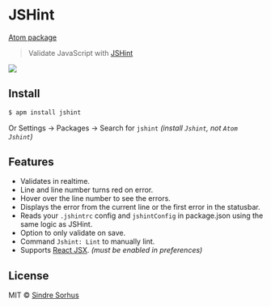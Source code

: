 # JSHint

[Atom package](https://atom.io/packages/jshint)

> Validate JavaScript with [JSHint](http://jshint.com)

![](https://cloud.githubusercontent.com/assets/170270/3834266/54ad6b1c-1daf-11e4-9c46-98e6e4abab07.png)


## Install

```sh
$ apm install jshint
```

Or Settings → Packages → Search for `jshint` *(install `Jshint`, not `Atom Jshint`)*


## Features

- Validates in realtime.
- Line and line number turns red on error.
- Hover over the line number to see the errors.
- Displays the error from the current line or the first error in the statusbar.
- Reads your `.jshintrc` config and `jshintConfig` in package.json using the same logic as JSHint.
- Option to only validate on save.
- Command `Jshint: Lint` to manually lint.
- Supports [React JSX](http://facebook.github.io/react/docs/jsx-in-depth.html). *(must be enabled in preferences)*


## License

MIT © [Sindre Sorhus](http://sindresorhus.com)
